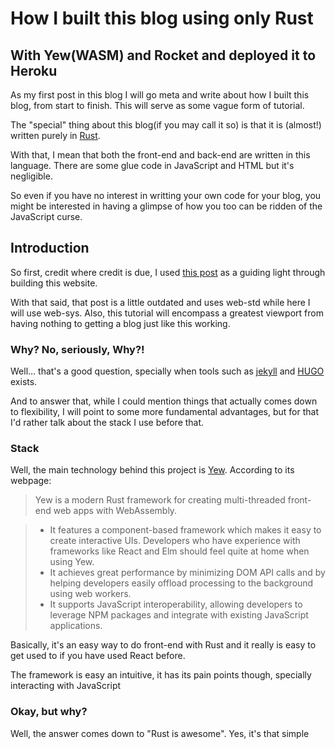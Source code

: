 # How I built this blog using only Rust
## With Yew(WASM) and Rocket and deployed it to Heroku

As my first post in this blog I will go meta and write about how I built this blog, from start to finish. This will serve as some vague form of tutorial.

The "special" thing about this blog(if you may call it so) is that it is (almost!) written purely in [Rust](https://www.rust-lang.org/).

With that, I mean that both the front-end and back-end are written in this language. There are some glue code in JavaScript and HTML but it's negligible. 

So even if you have no interest in writting your own code for your blog, you might be interested in having a glimpse of how you too can be ridden of the JavaScript curse.


## Introduction

So first, credit where credit is due, I used [this post](https://www.steadylearner.com/blog/read/How-to-render-blog-posts-with-Rust-Yew-mounted-API) as a guiding light through building this website.

With that said, that post is a little outdated and uses web-std while here I will use web-sys. Also, this tutorial will encompass a greatest viewport from having nothing to getting a blog just like this working.

### Why? No, seriously, Why?!

Well... that's a good question, specially when tools such as [jekyll](https://jekyllrb.com/) and [HUGO](https://gohugo.io/) exists.

And to answer that, while I could mention things that actually comes down to flexibility, I will point to some more fundamental advantages, but for that I'd rather talk about the stack I use before that.

### Stack

Well, the main technology behind this project is [Yew](https://yew.rs/). According to its webpage:

> Yew is a modern Rust framework for creating multi-threaded front-end web apps with WebAssembly.

>  * It features a component-based framework which makes it easy to create interactive UIs. Developers who have experience with frameworks like React and Elm should feel quite at home when using Yew.
>  * It achieves great performance by minimizing DOM API calls and by helping developers easily offload processing to the background using web workers.
>  * It supports JavaScript interoperability, allowing developers to leverage NPM packages and integrate with existing JavaScript applications.

Basically, it's an easy way to do front-end with Rust and it really is easy to get used to if you have used React before.

The framework is easy an intuitive, it has its pain points though, specially interacting with JavaScript

### Okay, but why?

Well, the answer comes down to "Rust is awesome". Yes, it's that simple
